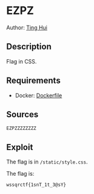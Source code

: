 # EZPZ

Author: [Ting Hui](https://github.com/ChanTingHui)

## Description

Flag in CSS.

## Requirements

- Docker: [Dockerfile](./Dockerfile)

## Sources

```
EZPZZZZZZZZ
```

## Exploit

The flag is in `/static/style.css`.
<br />

The flag is:

```
wssqrctf{1snT_1t_3@sY}
```